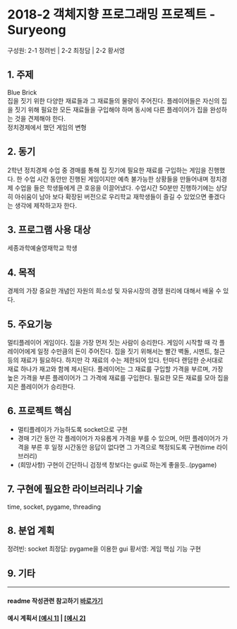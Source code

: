 ﻿# 2018-2 객체지향 프로그래밍 프로젝트 - Suryeong
구성원: 2-1 정려빈 | 2-2 최정담 | 2-2 황서영
 
## 1. 주제
Blue Brick   
집을 짓기 위한 다양한 재료들과 그 재료들의 물량이 주어진다. 플레이어들은 자신의 집을 짓기 위해 필요한 모든 재료들을 구입해야 하며 동시에 다른 플레이어가 집을 완성하는 것을 견제해야 한다.   
정치경제에서 했던 게임의 변형

## 2. 동기
2학년 정치경제 수업 중 경매를 통해 집 짓기에 필요한 재료를 구입하는 게임을 진행했다. 한 수업 시간 동안만 진행된 게임이지만 예측 불가능한 상황들을 만들어내며 정치경제 수업을 들은 학생들에게 큰 호응을 이끌어냈다. 수업시간 50분만 진행하기에는 상당히 아쉬움이 남아 보다 확장된 버전으로 우리학교 재학생들이 즐길 수 있었으면 좋겠다는 생각에 제작하고자 한다.

## 3. 프로그램 사용 대상
세종과학예술영재학교 학생

## 4. 목적
경제의 가장 중요한 개념인 자원의 희소성 및 자유시장의 경쟁 원리에 대해서 배울 수 있다.

## 5. 주요기능
멀티플레이어 게임이다. 집을 가장 먼저 짓는 사람이 승리한다. 게임이 시작할 때 각 플레이어에게 일정 수만큼의 돈이 주어진다. 집을 짓기 위해서는 빨간 벽돌, 시멘트, 철근 등의 재료가 필요하다. 하지만 각 재료의 수는 제한되어 있다. 턴마다 랜덤한 순서대로 재료 하나가 재고와 함께 제시된다. 플레이어는 그 재료를 구입할 가격을 부르며, 가장 높은 가격을 부른 플레이어가 그 가격에 재료를 구입한다. 필요한 모든 재료를 모아 집을 지은 플레이어가 승리한다.

## 6. 프로젝트 핵심
- 멀티플레이가 가능하도록 socket으로 구현
- 경매 기간 동안 각 플레이어가 자유롭게 가격을 부를 수 있으며, 어떤 플레이어가 가격을 부른 후 일정 시간동안 응답이 없다면 그 가격으로 책정되도록 구현(time 라이브러리)
- (희망사항) 구현이 간단하니 검정색 창보다는 gui로 하는게 좋을듯..(pygame)

## 7. 구현에 필요한 라이브러리나 기술
time, socket, pygame, threading

## 8. **분업 계획**
정려빈: socket
최정담: pygame을 이용한 gui
황서영: 게임 핵심 기능 구현

## 9. 기타

<hr>

#### readme 작성관련 참고하기 [바로가기](https://heropy.blog/2017/09/30/markdown/)

#### 예시 계획서 [[예시 1]](https://docs.google.com/document/d/1hcuGhTtmiTUxuBtr3O6ffrSMahKNhEj33woE02V-84U/edit?usp=sharing) | [[예시 2]](https://docs.google.com/document/d/1FmxTZvmrroOW4uZ34Xfyyk9ejrQNx6gtsB6k7zOvHYE/edit?usp=sharing)


